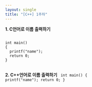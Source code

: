 ```yaml
---
layout: single
title: "[C++] 1주차"
---
```

**1. C언어로 이름 출력하기**
<pre>
<code> 
int main()
{
  printf("name");
  return 0;
}
</code>
</pre>

**2. C++언어로 이름 출력하기**
<code> 
int main()
{
  printf("name");
  return 0;
}
</code>
